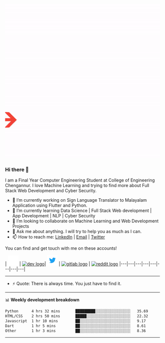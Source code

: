 <p align="center">
  <img src="https://github.com/Amchuz/Amchuz/blob/master/Amchuz.gif">
</p>

### Hi there 👋

I am a Final Year Computer Engineering Student at College of Engineering Chengannur. I love Machine Learning and trying to find more about Full Stack Web Development and Cyber Security. 

- 🔭 I’m currently working on Sign Language Translator to Malayalam Application using Flutter and Python.
- 🌱 I’m currently learning Data Science | Full Stack Web development | App Development | NLP | Cyber Security
- 👯 I’m looking to collaborate on Machine Learning and Web Development Projects
- 💬 Ask me about anything. I will try to help you as much as I can.
- 📫 How to reach me: [LinkedIn](https://www.linkedin.com/in/prify-philip-343b53150/) | [Email](amchu1714@gmail.com) | [Twitter](https://twitter.com/PrifyPhilip)

You can find and get touch with me on these accounts!

| [<img src="https://raw.githubusercontent.com/Delta456/Delta456/master/img/github.png" alt="github logo" width="34">](https://github.com/Amchuz) |  [<img src="https://raw.githubusercontent.com/Delta456/Delta456/master/img/dev.png" alt="dev logo" width="24">](https://dev.to/amchuz)|  [<img src="https://raw.githubusercontent.com/Delta456/Delta456/master/img/twitter.png" alt="twitter logo" width="34">](https://twitter.com/PrifyPhilip) | [<img src="https://raw.githubusercontent.com/Delta456/Delta456/master/img/gitlab.png" alt="gitlab logo" width="24">](https://gitlab.com/Amchuz) | [<img src="https://raw.githubusercontent.com/Delta456/Delta456/master/img/reddit.jpg" alt="reddit logo" width="24">](https://www.linkedin.com/in/prify-philip-343b53150/)
|---|---|---|---|---|---|---|---|

---
- ⚡ Quote: There is always time. You just have to find it.

-------

📊 **Weekly development breakdown**
<!--START_SECTION:waka-->
```text
Python      4 hrs 32 mins       █████████░░░░░░░░░░░░░░░░   35.69 
HTML/CSS    2 hrs 50 mins       █████░░░░░░░░░░░░░░░░░░░░   22.32 
Javascript  1 hr 10 mins        ██░░░░░░░░░░░░░░░░░░░░░░░   9.17 
Dart        1 hr 5 mins         ██░░░░░░░░░░░░░░░░░░░░░░░   8.61 
Other       1 hr 3 mins         ██░░░░░░░░░░░░░░░░░░░░░░░   8.36
```
<!--END_SECTION:waka-->
-------
